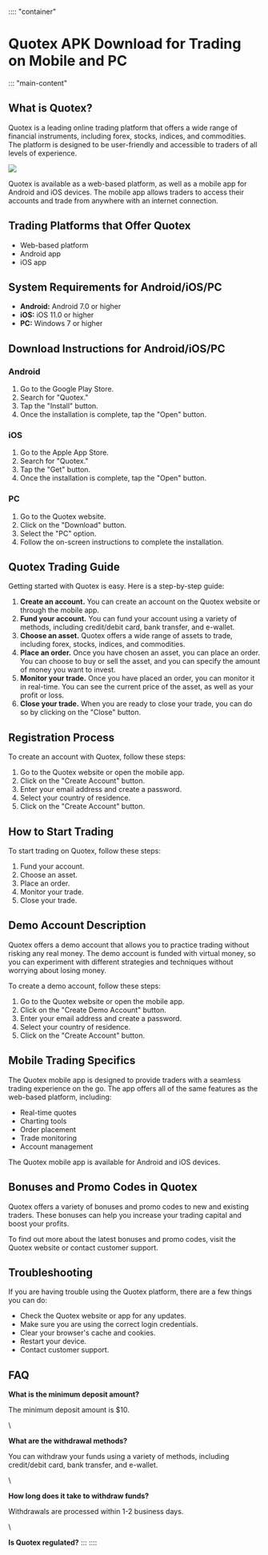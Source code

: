 :::: \"container\"
# Quotex APK Download for Trading on Mobile and PC

::: \"main-content\"
## What is Quotex?

Quotex is a leading online trading platform that offers a wide range of
financial instruments, including forex, stocks, indices, and
commodities. The platform is designed to be user-friendly and accessible
to traders of all levels of experience.

[![](https://static.quotex.io/files/1_en/300_250.jpg)](https://traff.sbs/brokerqxsignupf)

Quotex is available as a web-based platform, as well as a mobile app for
Android and iOS devices. The mobile app allows traders to access their
accounts and trade from anywhere with an internet connection.

## Trading Platforms that Offer Quotex

-   Web-based platform
-   Android app
-   iOS app

## System Requirements for Android/iOS/PC

-   **Android:** Android 7.0 or higher
-   **iOS:** iOS 11.0 or higher
-   **PC:** Windows 7 or higher

## Download Instructions for Android/iOS/PC

### Android

1.  Go to the Google Play Store.
2.  Search for "Quotex."
3.  Tap the "Install" button.
4.  Once the installation is complete, tap the "Open" button.

### iOS

1.  Go to the Apple App Store.
2.  Search for "Quotex."
3.  Tap the "Get" button.
4.  Once the installation is complete, tap the "Open" button.

### PC

1.  Go to the Quotex website.
2.  Click on the "Download" button.
3.  Select the "PC" option.
4.  Follow the on-screen instructions to complete the installation.

## Quotex Trading Guide

Getting started with Quotex is easy. Here is a step-by-step guide:

1.  **Create an account.** You can create an account on the Quotex
    website or through the mobile app.
2.  **Fund your account.** You can fund your account using a variety of
    methods, including credit/debit card, bank transfer, and e-wallet.
3.  **Choose an asset.** Quotex offers a wide range of assets to trade,
    including forex, stocks, indices, and commodities.
4.  **Place an order.** Once you have chosen an asset, you can place an
    order. You can choose to buy or sell the asset, and you can specify
    the amount of money you want to invest.
5.  **Monitor your trade.** Once you have placed an order, you can
    monitor it in real-time. You can see the current price of the asset,
    as well as your profit or loss.
6.  **Close your trade.** When you are ready to close your trade, you
    can do so by clicking on the "Close" button.

## Registration Process

To create an account with Quotex, follow these steps:

1.  Go to the Quotex website or open the mobile app.
2.  Click on the "Create Account" button.
3.  Enter your email address and create a password.
4.  Select your country of residence.
5.  Click on the "Create Account" button.

## How to Start Trading

To start trading on Quotex, follow these steps:

1.  Fund your account.
2.  Choose an asset.
3.  Place an order.
4.  Monitor your trade.
5.  Close your trade.

## Demo Account Description

Quotex offers a demo account that allows you to practice trading without
risking any real money. The demo account is funded with virtual money,
so you can experiment with different strategies and techniques without
worrying about losing money.

To create a demo account, follow these steps:

1.  Go to the Quotex website or open the mobile app.
2.  Click on the "Create Demo Account" button.
3.  Enter your email address and create a password.
4.  Select your country of residence.
5.  Click on the "Create Account" button.

## Mobile Trading Specifics

The Quotex mobile app is designed to provide traders with a seamless
trading experience on the go. The app offers all of the same features as
the web-based platform, including:

-   Real-time quotes
-   Charting tools
-   Order placement
-   Trade monitoring
-   Account management

The Quotex mobile app is available for Android and iOS devices.

## Bonuses and Promo Codes in Quotex

Quotex offers a variety of bonuses and promo codes to new and existing
traders. These bonuses can help you increase your trading capital and
boost your profits.

To find out more about the latest bonuses and promo codes, visit the
Quotex website or contact customer support.

## Troubleshooting

If you are having trouble using the Quotex platform, there are a few
things you can do:

-   Check the Quotex website or app for any updates.
-   Make sure you are using the correct login credentials.
-   Clear your browser\'s cache and cookies.
-   Restart your device.
-   Contact customer support.

## FAQ

**What is the minimum deposit amount?**

The minimum deposit amount is \$10.

\

**What are the withdrawal methods?**

You can withdraw your funds using a variety of methods, including
credit/debit card, bank transfer, and e-wallet.

\

**How long does it take to withdraw funds?**

Withdrawals are processed within 1-2 business days.

\

**Is Quotex regulated?**
:::
::::

